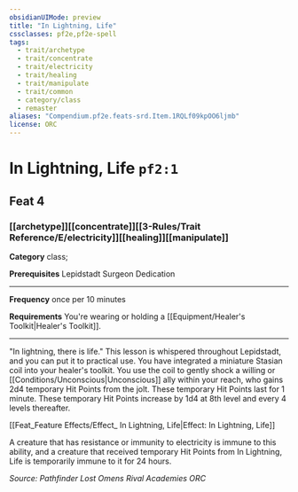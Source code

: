 ```yaml
---
obsidianUIMode: preview
title: "In Lightning, Life"
cssclasses: pf2e,pf2e-spell
tags:
  - trait/archetype
  - trait/concentrate
  - trait/electricity
  - trait/healing
  - trait/manipulate
  - trait/common
  - category/class
  - remaster
aliases: "Compendium.pf2e.feats-srd.Item.1RQLf09kpOO6ljmb"
license: ORC
---
```

# In Lightning, Life `pf2:1`
## Feat 4
### [[archetype]][[concentrate]][[3-Rules/Trait Reference/E/electricity]][[healing]][[manipulate]]

**Category** class; 



**Prerequisites** Lepidstadt Surgeon Dedication
* * *
**Frequency** once per 10 minutes

**Requirements** You're wearing or holding a [[Equipment/Healer's Toolkit|Healer's Toolkit]].

* * *

"In lightning, there is life." This lesson is whispered throughout Lepidstadt, and you can put it to practical use. You have integrated a miniature Stasian coil into your healer's toolkit. You use the coil to gently shock a willing or [[Conditions/Unconscious|Unconscious]] ally within your reach, who gains 2d4 temporary Hit Points from the jolt. These temporary Hit Points last for 1 minute. These temporary Hit Points increase by 1d4 at 8th level and every 4 levels thereafter.

[[Feat_Feature Effects/Effect_ In Lightning, Life|Effect: In Lightning, Life]]

A creature that has resistance or immunity to electricity is immune to this ability, and a creature that received temporary Hit Points from In Lightning, Life is temporarily immune to it for 24 hours.

*Source: Pathfinder Lost Omens Rival Academies*
*ORC*
